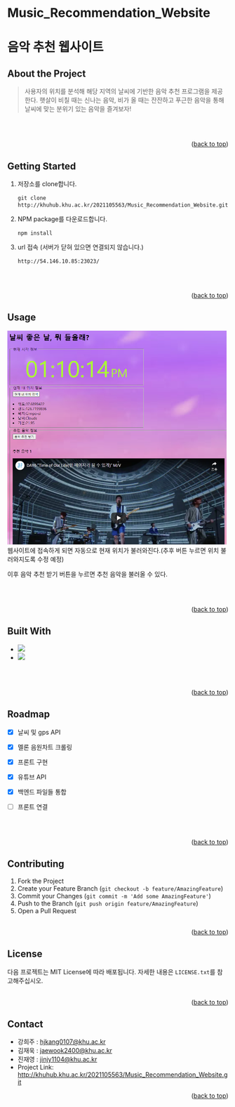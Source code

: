 # Music_Recommendation_Website

# 음악 추천 웹사이트

## About the Project
> 사용자의 위치를 분석해 해당 지역의 날씨에 기반한 음악 추천 프로그램을 제공한다. 햇살이 비칠 때는 신나는 음악, 비가 올 때는 잔잔하고 푸근한 음악을 통해 날씨에 맞는 분위기 있는 음악을 즐겨보자!  
 

<br/><br/> 
<p align="right">(<a href="#top">back to top</a>)</p>

## Getting Started

1. 저장소를 clone합니다.
   ```
   git clone http://khuhub.khu.ac.kr/2021105563/Music_Recommendation_Website.git
   ```
2. NPM package를 다운로드합니다.
   ```
   npm install
   ```
3. url 접속 (서버가 닫혀 있으면 연결되지 않습니다.)
   ```
   http://54.146.10.85:23023/
   ```

<br/><br/> 
<p align="right">(<a href="#top">back to top</a>)</p> 

## Usage

<img src="./Readme/usage.png?raw=true" width = "500"/>
 웹사이트에 접속하게 되면 자동으로 현재 위치가 불러와진다.(추후 버튼 누르면 위치 불러와지도록 수정 예정)  

 이후 음악 추천 받기 버튼을 누르면 추천 음악을 불러올 수 있다. 
     
 

<br/><br/> 
<p align="right">(<a href="#top">back to top</a>)</p>

## Built With
- <a href="https://nodejs.org/ko/about/"><img src="https://img.shields.io/badge/Node.js-339933?style=flat-square&logo=nodedotjs&logoColor=white"/></a>
- <img src="https://img.shields.io/badge/HTML-E34F26?style=flat-square&logo=html5&logoColor=white"/>
<br/><br/>
<p align="right">(<a href="#top">back to top</a>)</p>

## Roadmap
- [x] 날씨 및 gps API
- [x] 멜론 음원차트 크롤링
- [x] 프론트 구현
- [x] 유튜브 API
- [x] 백엔드 파일들 통합
- [ ] 프론트 연결


<br/><br/> 
<p align="right">(<a href="#top">back to top</a>)</p>

## Contributing
1. Fork the Project
2. Create your Feature Branch (`git checkout -b feature/AmazingFeature`)
3. Commit your Changes (`git commit -m 'Add some AmazingFeature'`)
4. Push to the Branch (`git push origin feature/AmazingFeature`)
5. Open a Pull Request
<br/><br/> 
<p align="right">(<a href="#top">back to top</a>)</p>

## License
다음 프로젝트는 MIT License에 따라 배포됩니다.
자세한 내용은 ```LICENSE.txt```를 참고해주십시오.
<br/><br/> 
<p align="right">(<a href="#top">back to top</a>)</p>

## Contact
- 강희주 : hjkang0107@khu.ac.kr
- 김재욱 : jaewook2400@khu.ac.kr
- 진재영 : jinjy1104@khu.ac.kr
- Project Link: http://khuhub.khu.ac.kr/2021105563/Music_Recommendation_Website.git
<p align="right">(<a href="#top">back to top</a>)</p>

